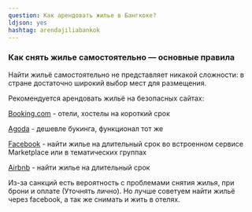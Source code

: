 ```yaml
---
question: Как арендовать жилье в Бангкоке?
ldjson: yes
hashtag: arendajiliabankok
---
```



### Как снять жилье самостоятельно — основные правила

Найти жильё самостоятельно не представляет никакой сложности: в стране достаточно широкий выбор мест для размещения. 

Рекомендуется арендовать жильё на безопасных сайтах:

[Booking.com](https://Booking.com) - отели, хостелы на короткий срок

[Agoda](https://www.agoda.com/?cid=-295) - дешевле букинга, функционал тот же

[Facebook](https://facebook.com) - найти жилье на длительный срок во встроенном сервисе Marketplace или в тематических группах

[Airbnb](https://www.airbnb.ru/) - найти жилье на длительный срок


Из-за санкций есть вероятность с проблемами снятия жилья, при брони и оплате (Уточнять лично).
Но лучше советуем найти жильё через facebook, а так же снимать и жить в отелях.  
